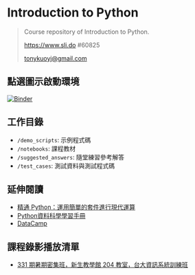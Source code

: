 # Introduction to Python

> Course repository of Introduction to Python.
>
> <https://www.sli.do> #60825 
>
> <tonykuoyj@gmail.com>

## 點選圖示啟動環境

[![Binder](https://mybinder.org/badge_logo.svg)](https://mybinder.org/v2/gh/yaojenkuo/introduction-to-python/master)

## 工作目錄

- `/demo_scripts`: 示例程式碼
- `/notebooks`: 課程教材
- `/suggested_answers`: 隨堂練習參考解答
- `/test_cases`: 測試資料與測試程式碼

## 延伸閱讀

- [精通 Python：運用簡單的套件進行現代運算](https://www.books.com.tw/products/0010690075)
- [Python資料科學學習手冊](https://www.books.com.tw/products/0010774364)
- [DataCamp](https://www.datacamp.com?tap_a=5644-dce66f&tap_s=194899-1fb421&utm_medium=affiliate&utm_source=tonykuo)

## 課程錄影播放清單

- [331 期暑期密集班，新生教學館 204 教室，台大資訊系統訓練班](https://www.youtube.com/playlist?list=PLEq7iw5uOtuXo4TZVNQ8bAJzbxpJ3AqPG)
